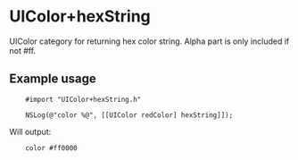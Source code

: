 UIColor+hexString
=================

UIColor category for returning hex color string. Alpha part is
only included if not #ff.

Example usage
-------------

        #import "UIColor+hexString.h"

        NSLog(@"color %@", [[UIColor redColor] hexString]]);

Will output:

        color #ff0000
